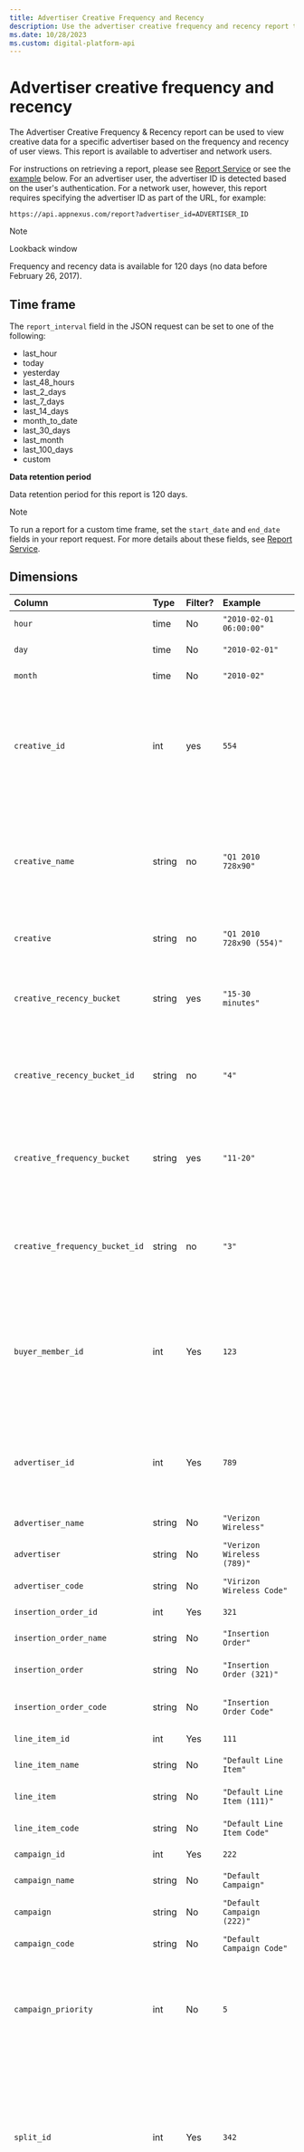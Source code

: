 ```yaml
---
title: Advertiser Creative Frequency and Recency
description: Use the advertiser creative frequency and recency report to view creative data for a specific advertiser based on the frequency and recency of user views.
ms.date: 10/28/2023
ms.custom: digital-platform-api
---
```


# Advertiser creative frequency and recency

The Advertiser Creative Frequency & Recency report can be used to view creative data for a specific advertiser based on the frequency and recency of user views. This report is available to advertiser and network users.

For instructions on retrieving a report, please see [Report Service](./report-service.md) or see the [example](#example) below. For an advertiser user, the advertiser ID is detected based on the user's authentication. For a network user, however, this report requires specifying the advertiser ID as part of the URL, for example:

```
https://api.appnexus.com/report?advertiser_id=ADVERTISER_ID
```

> [!NOTE]
> Lookback window
>
> Frequency and recency data is available for 120 days (no data before February 26, 2017).

## Time frame

The `report_interval` field in the JSON request can be set to one of the following:

- last_hour
- today
- yesterday
- last_48_hours
- last_2_days
- last_7_days
- last_14_days
- month_to_date
- last_30_days
- last_month
- last_100_days
- custom

**Data retention period**

Data retention period for this report is 120 days.

> [!NOTE]
> To run a report for a custom time frame, set the `start_date` and `end_date` fields in your report request. For more details about these fields, see [Report Service](./report-service.md).

## Dimensions

| Column | Type | Filter? | Example | Description |
|:---|:---|:---|:---|:---|
| `hour` | time | No | `"2010-02-01 06:00:00"` | The hour of the auction. |
| `day` | time | No | `"2010-02-01"` | The day of the auction. |
| `month` | time | No | `"2010-02"` | The month of the auction. |
| `creative_id` | int | yes | `554` | The ID of the creative.<br><br>**Note**: For external click or impression trackers, `creative_id` will be `"External Clicks"` or `"External Imps"`. |
| `creative_name` | string | no | `"Q1 2010 728x90"` | The name of the creative.<br><br>**Note**: For external click or impression trackers, `creative_name` will be `"External Clicks"` or `"External Imps"`. |
| `creative` | string | no | `"Q1 2010 728x90 (554)"` | **Deprecated** (as of October 17, 2016). |
| `creative_recency_bucket` | string | yes | `"15-30 minutes"` | The bucket for how recently the creative was displayed. See [Creative Recency Buckets](#creative-recency-buckets) below for possible values. |
| `creative_recency_bucket_id` | string | no | `"4"` | The ID of the creative recency bucket. See [Creative Recency Buckets](#creative-recency-buckets) below for possible values. |
| `creative_frequency_bucket` | string | yes | `"11-20"` | The bucket for how frequently the creative was displayed. See [Creative Frequency Buckets](#creative-frequency-buckets) below for possible values. |
| `creative_frequency_bucket_id` | string | no | `"3"` | The ID of the creative frequency bucket. See [Creative Frequency Buckets](#creative-frequency-buckets) below for possible values. |
|`buyer_member_id` | int | Yes | `123` | The ID of the buying member. If the impression was not purchased, this field shows one of the following values: <br>`229` = PSA <br>`0` = Blank <br> `319` = Default. |
| `advertiser_id` | int | Yes | `789` | The ID of the advertiser. If the value is `0`, either the impression was purchased by an external buyer, or a default or PSA was shown. |
| a`dvertiser_name` | string | No | `"Verizon Wireless"` | The name of the advertiser. |
| `advertiser` | string | No | `"Verizon Wireless (789)"` | **Deprecated** (as of October 17, 2016). |
| `advertiser_code` | string | No | `"Virizon Wireless Code"` | The custom code for the advertiser. |
| `insertion_order_id` | int | Yes | `321` | The ID of the insertion order. |
| `insertion_order_name` | string | No | `"Insertion Order"` | The name of the insertion order. |
| `insertion_order` | string | No | `"Insertion Order (321)"` | **Deprecated** (as of October 17, 2016). |
| `insertion_order_code` | string | No | `"Insertion Order Code"` | The custom code for the insertion order. |
| `line_item_id` | int | Yes | `111` | The ID of the line item. |
| `line_item_name` | string | No | `"Default Line Item"` | The name of the line item. |
| `line_item` | string | No | `"Default Line Item (111)"` | **Deprecated** (as of October 17, 2016). |
| `line_item_code` | string | No | `"Default Line Item Code"` | The custom code for the line item. |
| `campaign_id` | int | Yes | `222` | The ID of the campaign. |
| `campaign_name` | string | No | `"Default Campaign"` | The name of the campaign. |
| `campaign` | string | No | `"Default Campaign (222)"` | **Deprecated** (as of October 17, 2016). |
| `campaign_code` | string | No | `"Default Campaign Code"` | The custom code for the campaign. |
| `campaign_priority` | int | No | `5` | The bidding priority for a campaign that targets direct inventory.<br>Possible values: `1` - `10`, where `10` is the highest priority. |
| `split_id` | int | Yes | `342` | The ID of the split that purchased the impressions in this data set. Splits are only applicable to augmented line items. For any reports that contain campaigns, the `split_id` (if included) will be `null`. |
| `split_name` | string | Yes | `"Mobile Split A"` | The name of the split that purchased the impressions in this data set. Splits are only applicable to augmented line items. For any reports that contain campaigns, the `split_name` (if included) will be `null`. |
| `size` | string | Yes | `"728x90"` | The size of the placement/creative served. |
| `is_remarketing` | int | yes | `0`, `1` | Whether or not the campaign is remarketing |
| `bid_type` | string | Yes | `"Manual"` | The optimization phase the node was in when it bid for this impression.<br><br>**Note**: The term "give up" is appended to the bid types below if the valuation for that impression falls below the venue's "give up price". <br>Allowed values are:<br> - `"Manual"`: Applies when you are bidding with a CPM goal, whether it's Base, EAP, or ECP.<br> - `"Learn"`: Applies when you are bidding with optimization (CPA, CPC, or margin) and we do not yet have enough data to bid optimized.<br> - `"Optimized"`: Applies when you are bidding with optimization (CPA, CPC, or margin) and we have enough data to bid optimized.<br> - `"Unknown"`: The node was in an unknown optimization phase.<br> - `"Optimized give up"`<br> - `"Learn give up"`<br> - `"Manual give up"` |
| `media_type` | string | No | `"Banner"`, `"Pop"`, `"Interstitial"`, `"Video"`, `"Text"`, `"Expandable"`, `"Skin"` | The general display style of a creative. You can use the [Media Type Service](./media-type-service.md) to view the complete list of media types. |
| `mediatype_id` | int | Yes | `1` | The ID of the general display style of a creative. |
| `user_group_for_campaign` | string | Yes | `"Test"` | The test/control user group for the campaign. See the `"labels"` field in the [Campaign Service](./campaign-service.md) for more details. |

## Metrics

| Column | Type | Example | Formula | Description |
|:---|:---|:---|:---|:---|
| `imps` | int | `2340` | imps | The total number of impressions (served and resold). |
| `clicks` | int | `1` | clicks | The total number of clicks across all impressions. |
| `total_convs` | int | `9` | post_click_convs + post_view_convs | The total number of post-view and post-click conversions. |
| `convs_rate` | double | `0.000221877080097626` | total_convs / imps | The rate of conversions to impressions. |
| `click_convs_rate` | double | `0.1651376` | total_convs / clicks | The rate of conversions to clicks. |
| `click_conv_rate` | double | `0.000064` | total_convs / clicks | The rate of conversions to clicks.<br><br>**Note**: This field is identical to `click_convs_rate`. |
| `ctr` | double |`0.000221877080097626` | clicks / imps | The rate of clicks to impressions. |
| `click_thru_pct` | double | `1.12359550561797%` | (clicks / imps) x 100 | The rate of clicks to impressions as a percentage. |
| `post_click_convs` | int | `4` | post_click_convs | The total number of recorded post-click conversions. |
| `post_click_convs_rate` | double | `0.0002` | post_click_convs / imps | The rate of post-click conversion to impressions. |
| `post_click_revenue` | money | `150.00` | post_click_revenue | The total amount of recorded post-click conversion revenue. |
| `post_view_convs` | int | `5` | post_view_convs | The total number of recorded post-view conversions. |
| `post_view_convs_rate` | double | `0.00013` | post_view_convs / imps | The rate of post-view conversions to impressions. |
| `post_view_revenue` | money | `300.00` | post_view_revenue | The total amount of recorded post-view conversion revenue. |
| `media_cost` | money | `100` | media_cost | The total amount spent |

### Creative frequency buckets

| Bucket ID | Bucket Name |
|:---|:---|
| `-2` | `"no-cookie-data"` (cookie lookup failed) |
| `-1` | `"no-cookie"` (user does not have cookies enabled) |
|`0` | `"0"` |
| `1` | `"1"` |
| `2` | `"2-5"` |
| `3` | `"6-10"` |
| `4` | `"11-20"` |
| `5` | `"21-40"` |
| `6` | `"41-60"` |
| `7` | `"61-100"` |
| `8` | `"101-150"` |
| `9` | `"151-250"` |
| `10` | `"251-500"` |
| `11` | `"500+"` |

### Creative recency buckets

| Bucket ID | Bucket Name |
|:---|:---|
| `-2` | `"no-cookie-data"` (cookie lookup failed) |
| `-1` | `"no-cookie"` (user does not have cookies enabled) |
| `0` | `"< 1 minute"` |
| `1` | `"1-5 minutes"` |
| `2` | `"5-15 minutes"` |
| `3` | `"15-30 minutes"` |
| `4` | `"30-60 minutes"` |
| `5` | `"1-4 hours"` |
| `6` | `"4-12 hours"` |
| `7` | `"12-24 hours"` |
| `8` | `"1-2 days"` |
| `9` | `"2-7 days"` |
| `10` | `"8-14 days"` |
| `11` | `"14-30 days"` |

## Example

### Create the JSON-formatted report request

```
$ cat network_advertiser_frequency_recency {
    "report":
    {
        "report_type": "network_advertiser_frequency_recency",
        "columns": [
            "creative_recency_bucket",
            "creative_frequency_bucket",
            "creative_id",
            "imps",
            "clicks",
            "total_convs"
        ],
        "report_interval": "last_7_days",
        "emails": ["js@email.com"],
        "format": "csv"
    }
}
```

### `POST` the request to the reporting service

```
$ curl -b cookies -c cookies -X POST -d @network_advertiser_frequency_recency "https://api.appnexus.com/report?advertiser_id=384"

{
    "response": {
        "status": "OK",
        "report_id": "c458f71c084a2a3b51dcd749132bcf87",
        "dbg_info": {
            ...
        }
    }
}
```

### Use the report ID to retrieve the report data

The standard response includes the report data and a Download URL that you can us to save the data to a file. If you want to get just the Download URL without the report data, pass `"without_data"` in the query string.

```
$ curl -b cookies -c cookies "https://api.appnexus.com/report?id=c458f71c084a2a3b51dcd749132bcf87"

{
    "response": {
        "status": "OK",
        "report": {
            "name": null,
            "created_on": "2012-02-03 21:43:27",
            "cache_hit": true,
            "fact_cache_hit": false,
            "fact_cache_error": null,
            "json_request": "{\"report\":{\"report_type\":\"network_advertiser_frequency_recency\",
             \"columns\":[\"creative_recency_bucket\",\"creative_frequency_bucket\",\"creative_id\",
             \"imps\",\"clicks\",\"total_convs\"],\"report_interval\":\"last_7_days\",\"emails\":
             [\"js@email.com\"],\"filters\":[{\"buyer_member_id\":\"541\"},{\"advertiser_id\":
             \"3610\"}]}}",
            "header_info": null,
            "data": "creative_recency_bucket,creative_frequency_bucket,creative_id,imps,clicks,
             total_convs\r\nno-cookie,no-cookie,700454,47,0,0\r\n2-7 days,2-5,773422,31,0,
             0\r\n5-15 minutes,6-10,1298720,1,0,0\r\n14-30 days,151-250,700464,8,0,0\r\n7-14 days,
             21-40,711929,5,0,0\r\n1-4 hours,6-10,1317518,826,2,0\r\n1-4 hours,1,1317473,996,14,
             0\r\n12-24 hours,11-20,1317436,139,0,0\r\n15-30 minutes,6-10,773408,12,0,0\r\nno-cookie,
             no-cookie,1318994,3,0,0\r\n1-5 minutes,101-150,711932,898,0,0\r\n2-7 days,2-5,773408,45,
             0,0\r\n1-5 minutes,2-5,610381,7990,23,0\r\n12-24 hours,1,1316895,4790,30,0\r\n1-4 hours,
             ...
             "url": "report-download?id=c447d71c084a2a3b51dcd749132bcf87"
        },
        "execution_status": "ready",
        "dbg_info": {
            ...
        }
    }
}
```

### Use the download URL to save the report data to a file

You use the `"url"` field in the response to save the report data to a file. Simply make another `GET` call and identify the location and file that you want to save to. Be sure to use the file the extension of the `"format"` that you specified in your initial `POST` request.

```
$ curl -b cookies -c cookies 'https://api.appnexus.com/report-download?id=c447d71c084a2a3b51dcd749132bcf87' > /tmp/network_advertiser_frequency_recency.csv
```

> [!NOTE]
> There is a limit of 100,000 rows per report when you download them as XLSX and Excel file.
